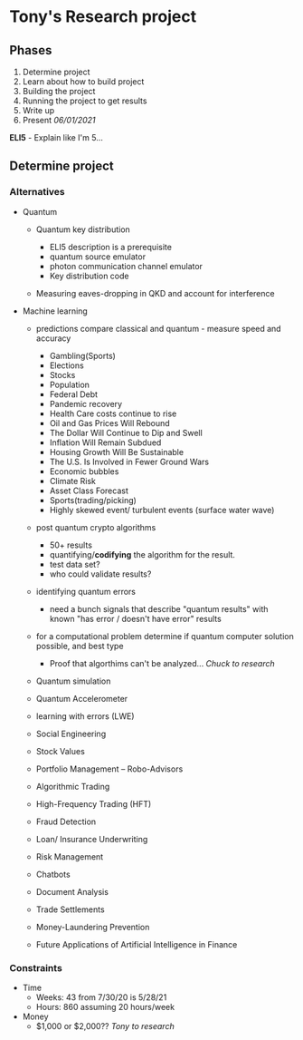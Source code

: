 # Tony's Research project

## Phases

1. Determine project
2. Learn about how to build project
3. Building the project
4. Running the project to get results
5. Write up
6. Present *06/01/2021*

__ELI5__ - Explain like I'm 5...

## Determine project

### Alternatives

* Quantum
  * Quantum key distribution
    * ELI5 description is a prerequisite
    * quantum source emulator
    * photon communication channel emulator
    * Key distribution code

  * Measuring eaves-dropping in QKD and account for interference

* Machine learning
  * predictions compare classical and quantum - measure speed and accuracy
    * Gambling(Sports)
    * Elections
    * Stocks
    * Population
    * Federal Debt
    * Pandemic recovery
    * Health Care costs continue to rise
    * Oil and Gas Prices Will Rebound
    * The Dollar Will Continue to Dip and Swell
    * Inflation Will Remain Subdued
    * Housing Growth Will Be Sustainable
    * The U.S. Is Involved in Fewer Ground Wars
    * Economic bubbles
    * Climate Risk
    * Asset Class Forecast
    * Sports(trading/picking)
    * Highly skewed event/ turbulent events (surface water wave)
  * post quantum crypto algorithms
    * 50+ results
    * quantifying/**codifying** the algorithm for the result.
    * test data set?
    * who could validate results?

  * identifying quantum errors
    * need a bunch signals that describe "quantum results" with known "has error / doesn't have error" results

  * for a computational problem determine if quantum computer solution possible, and best type
    * Proof that algorthims can't be analyzed... *Chuck to research*
    
  * Quantum simulation
  * Quantum Accelerometer

  * learning with errors (LWE)
  * Social Engineering
  * Stock Values
  * Portfolio Management – Robo-Advisors
  * Algorithmic Trading
  * High-Frequency Trading (HFT) 
  * Fraud Detection
  * Loan/ Insurance Underwriting
  * Risk Management
  * Chatbots
  * Document Analysis
  * Trade Settlements
  * Money-Laundering Prevention
  * Future Applications of Artificial Intelligence in Finance


### Constraints

* Time
  * Weeks: 43 from 7/30/20 is 5/28/21
  * Hours: 860 assuming 20 hours/week
* Money
  * $1,000 or $2,000?? *Tony to research*

